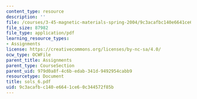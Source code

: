 ```yaml
---
content_type: resource
description: ''
file: /courses/3-45-magnetic-materials-spring-2004/9c3acafbc140e6641ce60c344572f85b_sols_6.pdf
file_size: 87982
file_type: application/pdf
learning_resource_types:
- Assignments
license: https://creativecommons.org/licenses/by-nc-sa/4.0/
ocw_type: OCWFile
parent_title: Assignments
parent_type: CourseSection
parent_uid: 979d0a8f-4c6b-edab-341d-9492954cabb9
resourcetype: Document
title: sols_6.pdf
uid: 9c3acafb-c140-e664-1ce6-0c344572f85b
---
```

